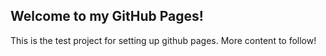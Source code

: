 ## Welcome to my GitHub Pages!
This is the test project for setting up github pages. More content to follow!
